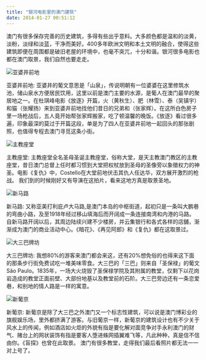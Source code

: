 ```yaml
---
title: "银河电影里的澳门建筑"
date: 2014-01-27 00:51:12
---
```


澳门有很多保存完善的历史建筑，多得有些出乎意料。大多颜色都是温和的淡黄，淡粉，淡绿和淡蓝，干净而美好。400多年欧洲文明和本土文明的融合，使得这些建筑即便在周围都是破旧老屋的环境中，也毫不突兀，十分和谐。银河很多电影也都在澳门取景，我们自然也要走走。 

![亚婆井前地](../../../images/2014/01/aomen_11.jpg) 

亚婆井前地: 亚婆井的葡文意思是「山泉」，传说明朝有一位婆婆在这里修筑水池，储山泉水方便居民饮用，这里以前是澳门主要的水源，是葡人在澳门最早的聚居地之一。在杜琪峰电影《放逐》开篇，火（黄秋生）、肥（林雪）、泰（吴镇宇）和猫（张耀扬）来到亚婆井前地找他们昔日的兄弟和（张家辉）。在这所白色房子里一场枪战后，五人竟开始帮张家辉搬家，吃了顿温馨的晚饭。《放逐》看过很多遍，印象最深的莫过于开篇这段，单是为了四人在亚婆井前地一起回头的那张剧照，也值得专程去澳门寻觅这条小街。 

![主教座堂](../../../images/2014/01/aomen_21.jpg) 

主教座堂: 主教座堂全名圣母圣诞主教座堂，俗称大堂，是天主教澳门教区的主教座堂，昔日澳门总督上任时都习惯到大堂把权杖放到圣母的圣像旁以象徵权力的神圣。电影《复仇》中，Costello在大堂前地伏击其仇人任达华，双方展开激烈的枪战。 我们到的时候刚好又有导演在这拍片，看来这地方真是取景圣地。 

![新马路](../../../images/2014/01/aomen_31.jpg) 

新马路: 又称亚美打利庇卢大马路,是澳门本岛的中枢街道，起初只是一条叫大鹏巷的弯曲小路，及至1918年经过移山填海后而开阔成一条连接南湾和内港的马路。自新马路开阔以后，其周边陆续兴建不少楼房，并云集银行和各式各样的店舖，渐渐成为澳门的商业活动中心。《暗花》、《再见阿郎》和《复仇》都在这取景过。 

![大三巴牌坊](../../../images/2014/01/aomen_41.jpg) 

大三巴牌坊: 我想80%的游客来澳门都会来这，还有20%想免俗的也得来这下面的那条步行街免费试吃一堆美味零食。大三巴的「三巴」则来自「圣保禄」的葡文São Paulo。1835年，一场大火烧毁了圣保禄学院及其附属的教堂，仅剩下以花岗岩造成的教堂正面前壁、大部份地基以及教堂前的石阶。大三巴旁边还有一条恋爱巷，和别地的情人路是一样的寓意。 

![新葡京](../../../images/2014/01/aomen_51.jpg) 

新葡京: 新葡京是除了大三巴之外澳门又一个标志性建筑，可以说是澳门博彩业的旗舰娱乐场，里外都挤满了游客。与旧葡京一样，新葡京的建筑设计也有不少关于风水上的传闻，例如酒店如火炬的外貌有指是要化解对面竞争对手永利澳门的财气、赌台上的网状装饰有指是要客人堕进蛛网插翼难飞等，凡此种种，真是信不信由你。《盲探》也曾在此取景。 澳门有很多教堂，走得我们最后看照片都无法一一对上号了。